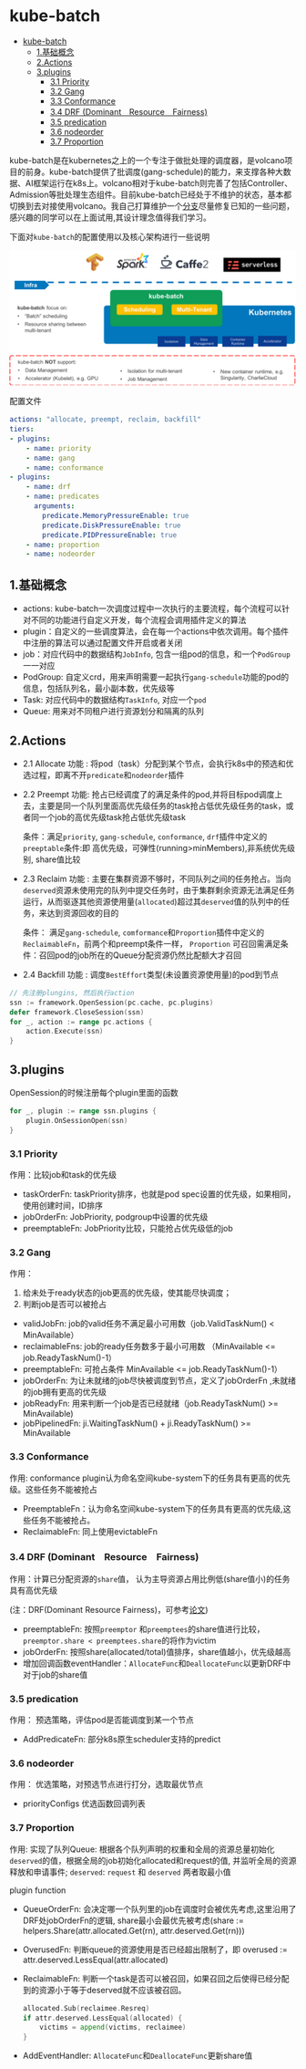 # kube-batch

- [kube-batch](#kube-batch)
  - [1.基础概念](#1基础概念)
  - [2.Actions](#2actions)
  - [3.plugins](#3plugins)
    - [3.1 Priority](#31-priority)
    - [3.2 Gang](#32-gang)
    - [3.3 Conformance](#33-conformance)
    - [3.4 DRF (Dominant　Resource　Fairness)](#34-drf-dominantresourcefairness)
    - [3.5 predication](#35-predication)
    - [3.6 nodeorder](#36-nodeorder)
    - [3.7 Proportion](#37-proportion)

kube-batch是在kubernetes之上的一个专注于做批处理的调度器，是volcano项目的前身。kube-batch提供了批调度(gang-schedule)的能力，来支撑各种大数据、AI框架运行在k8s上。volcano相对于kube-batch则完善了包括Controller、Admission等批处理生态组件。目前kube-batch已经处于不维护的状态，基本都切换到去对接使用volcano。我自己打算维护一个[分支](https://github.com/lowang-bh/kube-batch.git)尽量修复已知的一些问题，感兴趣的同学可以在上面试用,其设计理念值得我们学习。

下面对`kube-batch`的配置使用以及核心架构进行一些说明

![image](../images/kube-batch.png)

配置文件

```yml
actions: "allocate, preempt, reclaim, backfill"
tiers:
- plugins:
    - name: priority
    - name: gang
    - name: conformance
- plugins:
    - name: drf
    - name: predicates
      arguments:
        predicate.MemoryPressureEnable: true
        predicate.DiskPressureEnable: true
        predicate.PIDPressureEnable: true    
    - name: proportion
    - name: nodeorder
```

## 1.基础概念

- actions: kube-batch一次调度过程中一次执行的主要流程，每个流程可以针对不同的功能进行自定义开发，每个流程会调用插件定义的算法
- plugin：自定义的一些调度算法，会在每一个actions中依次调用。每个插件中注册的算法可以通过配置文件开启或者关闭
- job：对应代码中的数据结构`JobInfo`, 包含一组pod的信息，和一个`PodGroup`一一对应
- PodGroup: 自定义crd，用来声明需要一起执行`gang-schedule`功能的pod的信息，包括队列名，最小副本数，优先级等
- Task: 对应代码中的数据结构`TaskInfo`, 对应一个`pod`
- Queue: 用来对不同租户进行资源划分和隔离的队列

## 2.Actions

- 2.1 Allocate
功能 : 将pod（task）分配到某个节点，会执行k8s中的预选和优选过程，即离不开`predicate`和`nodeorder`插件

- 2.2 Preempt
功能: 抢占已经调度了的满足条件的pod,并将目标pod调度上去，主要是同一个队列里面高优先级任务的task抢占低优先级任务的task，或者同一个job的高优先级task抢占低优先级task

    条件：满足`priority`, `gang-schedule`, `conformance`, `drf`插件中定义的`preeptable`条件:即 高优先级，可弹性(running>minMembers),非系统优先级别, share值比较

- 2.3 Reclaim
功能 : 主要在集群资源不够时，不同队列之间的任务抢占。当向`deserved`资源未使用完的队列中提交任务时，由于集群剩余资源无法满足任务运行，从而驱逐其他资源使用量(`allocated`)超过其`deserved`值的队列中的任务，来达到资源回收的目的

    条件： 满足`gang-schedule`, `comformance`和`Proportion`插件中定义的`ReclaimableFn`，前两个和preempt条件一样， `Proportion` 可召回需满足条件：召回pod的job所在的Queue分配资源仍然比配额大才召回

- 2.4 Backfill
功能 : 调度`BestEffort`类型(未设置资源使用量)的pod到节点

```go
// 先注册plungins, 然后执行action
ssn := framework.OpenSession(pc.cache, pc.plugins)
defer framework.CloseSession(ssn)
for _, action := range pc.actions {
    action.Execute(ssn)
}
```

## 3.plugins

OpenSession的时候注册每个plugin里面的函数

```go
for _, plugin := range ssn.plugins {
    plugin.OnSessionOpen(ssn)
}
```

### 3.1 Priority

作用：比较job和task的优先级

- taskOrderFn: taskPriority排序，也就是pod spec设置的优先级，如果相同，使用创建时间，ID排序
- jobOrderFn: JobPriority, podgroup中设置的优先级
- preemptableFn: JobPriority比较，只能抢占优先级低的job

### 3.2 Gang

作用：  

1. 给未处于ready状态的job更高的优先级，使其能尽快调度；  
2. 判断job是否可以被抢占

- validJobFn: job的valid任务不满足最小可用数（job.ValidTaskNum() < MinAvailable）
- reclaimableFns: job的ready任务数多于最小可用数 （MinAvailable <= job.ReadyTaskNum()-1）
- preemptableFn: 可抢占条件 MinAvailable <= job.ReadyTaskNum()-1）
- jobOrderFn: 为让未就绪的job尽快被调度到节点，定义了jobOrderFn ,未就绪的job拥有更高的优先级
- jobReadyFn: 用来判断一个job是否已经就绪（job.ReadyTaskNum() >= MinAvailable)
- jobPipelinedFn: ji.WaitingTaskNum() + ji.ReadyTaskNum() >= MinAvailable

### 3.3 Conformance

作用: conformance plugin认为命名空间kube-system下的任务具有更高的优先级。这些任务不能被抢占

- PreemptableFn：认为命名空间kube-system下的任务具有更高的优先级,这些任务不能被抢占。
- ReclaimableFn: 同上使用evictableFn

### 3.4 DRF (Dominant　Resource　Fairness)

作用：计算已分配资源的`share`值， 认为主导资源占用比例低(share值小)的任务具有高优先级

(注：DRF(Dominant Resource Fairness)，可参考[论文](https://cs.stanford.edu/~matei/papers/2011/nsdi_drf.pdf))

- preemptableFn: 按照`preemptor` 和`preemptees`的share值进行比较，`preemptor.share < preemptees.share`的将作为victim
- jobOrderFn: 按照share(allocated/total)值排序，share值越小，优先级越高
- 增加回调函数eventHandler：`AllocateFunc`和`DeallocateFunc`以更新DRF中对于job的share值

### 3.5 predication

作用： 预选策略，评估pod是否能调度到某一个节点

- AddPredicateFn: 部分k8s原生scheduler支持的predict

### 3.6 nodeorder

作用： 优选策略，对预选节点进行打分，选取最优节点

- priorityConfigs 优选函数回调列表

### 3.7 Proportion

作用: 实现了队列Queue: 根据各个队列声明的权重和全局的资源总量初始化`deserved`的值，根据全局的job初始化allocated和request的值, 并监听全局的资源释放和申请事件; `deserved`: `request` 和 `deserved` 两者取最小值

plugin function

- QueueOrderFn: 会决定哪一个队列里的job在调度时会被优先考虑,这里沿用了DRF处jobOrderFn的逻辑, share最小会最优先被考虑(share := helpers.Share(attr.allocated.Get(rn), attr.deserved.Get(rn)))
- OverusedFn: 判断queue的资源使用是否已经超出限制了，即 overused := attr.deserved.LessEqual(attr.allocated)
- ReclaimableFn: 判断一个task是否可以被召回，如果召回之后使得已经分配到的资源小于等于deserved就不应该被召回。
  
    ```go
    allocated.Sub(reclaimee.Resreq)
    if attr.deserved.LessEqual(allocated) {
        victims = append(victims, reclaimee)
    }
    ```

- AddEventHandler: `AllocateFunc`和`DeallocateFunc`更新share值
